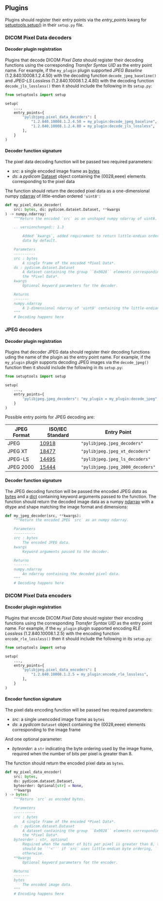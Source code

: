 
## Plugins

Plugins should register their entry points via the *entry_points* kwarg for [setuptools.setup()](https://setuptools.readthedocs.io/en/latest/setuptools.html#dynamic-discovery-of-services-and-plugins) in their `setup.py` file.

### DICOM Pixel Data decoders
#### Decoder plugin registration

Plugins that decode DICOM *Pixel Data* should register their decoding functions using the corresponding *Transfer Syntax UID* as the entry point name. For example, if the `my_plugin` plugin supported *JPEG Baseline* (1.2.840.10008.1.2.4.50) with the decoding function `decode_jpeg_baseline()` and *JPEG-LS Lossless* (1.2.840.10008.1.2.4.80) with the decoding function `decode_jls_lossless()` then it should include the following in its `setup.py`:

```python
from setuptools import setup

setup(
    ...,
    entry_points={
        "pylibjpeg.pixel_data_decoders": [
            "1.2.840.10008.1.2.4.50 = my_plugin:decode_jpeg_baseline",
            "1.2.840.10008.1.2.4.80 = my_plugin:decode_jls_lossless",
        ],
    }
)
```

#### Decoder function signature

The pixel data decoding function will be passed two required parameters:

* *src*: a single encoded image frame as [bytes](https://docs.python.org/3/library/stdtypes.html#bytes)
* *ds*: a *pydicom* [Dataset](https://pydicom.github.io/pydicom/stable/reference/generated/pydicom.dataset.Dataset.html) object containing the (0028,eeee) elements corresponding to the pixel data

The function should return the decoded pixel data as a one-dimensional numpy [ndarray](https://numpy.org/doc/stable/reference/generated/numpy.ndarray.html) of little-endian ordered `'uint8'`:

```python
def my_pixel_data_decoder(
    src: bytes, ds: pydicom.dataset.Dataset, **kwargs
) -> numpy.ndarray:
    """Return the encoded `src` as an unshaped numpy ndarray of uint8.

    .. versionchanged:: 1.3

        Added `kwargs`, added requirement to return little-endian ordered
        data by default.

    Parameters
    ----------
    src : bytes
        A single frame of the encoded *Pixel Data*.
    ds : pydicom.dataset.Dataset
        A dataset containing the group ``0x0028`` elements corresponding to
        the *Pixel Data*.
    kwargs
        Optional keyword parameters for the decoder.

    Returns
    -------
    numpy.ndarray
        A 1-dimensional ndarray of 'uint8' containing the little-endian ordered decoded pixel data.
    """
    # Decoding happens here
```

### JPEG decoders
#### Decoder plugin registration

Plugins that decoder JPEG data should register their decoding functions uding
the name of the plugin as the entry point name. For example, if the `my_plugin`
plugin supports decoding JPEG images via the `decode_jpeg()` function then
it should include the following in its `setup.py`:

```python
from setuptools import setup

setup(
    ...,
    entry_points={
        "pylibjpeg.jpeg_decoders": "my_plugin = my_plugin:decode_jpeg",
    }
)
```

Possible entry points for JPEG decoding are:

| JPEG Format | ISO/IEC Standard | Entry Point |
| --- | --- | --- |
| JPEG |  [10918](https://www.iso.org/standard/18902.html) | `"pylibjpeg.jpeg_decoders"` |
| JPEG XT | [18477](https://www.iso.org/standard/62552.html) | `"pylibjpeg.jpeg_xt_decoders"` |
| JPEG-LS | [14495](https://www.iso.org/standard/22397.html) | `"pylibjpeg.jpeg_ls_decoders"` |
| JPEG 2000 | [15444](https://www.iso.org/standard/78321.html) | `"pylibjpeg.jpeg_2000_decoders"` |


#### Decoder function signature

The JPEG decoding function will be passed the encoded JPEG *data* as [bytes](https://docs.python.org/3/library/stdtypes.html#bytes) and a
[dict](https://docs.python.org/3/library/stdtypes.html#dict) containing keyword arguments passed to the function. The function should return the decoded image data as a numpy [ndarray](https://numpy.org/doc/stable/reference/generated/numpy.ndarray.html) with a dtype and shape matching the image format and dimensions:

```python
def my_jpeg_decoder(src, **kwargs):
    """Return the encoded JPEG `src` as an numpy ndarray.

    Parameters
    ----------
    src : bytes
        The encoded JPEG data.
    kwargs
        Keyword arguments passed to the decoder.

    Returns
    -------
    numpy.ndarray
        An ndarray containing the decoded pixel data.
    """
    # Decoding happens here
```

### DICOM Pixel Data encoders
#### Encoder plugin registration

Plugins that encode DICOM *Pixel Data* should register their encoding functions using the corresponding *Transfer Syntax UID* as the entry point name. For example, if the `my_plugin` plugin supported encoding *RLE Lossless* (1.2.840.10008.1.2.5) with the encoding function `encode_rle_lossless()` then it should include the following in its `setup.py`:

```python
from setuptools import setup

setup(
    ...,
    entry_points={
        "pylibjpeg.pixel_data_encoders": [
            "1.2.840.10008.1.2.5 = my_plugin:encode_rle_lossless",
        ],
    }
)
```

#### Encoder function signature

The pixel data encoding function will be passed two required parameters:

* *src*: a single unencoded image frame as `bytes`
* *ds*: a *pydicom* `Dataset` object containing the (0028,eeee) elements corresponding to the image frame

And one optional parameter:

* *byteorder*: a `str` indicating the byte ordering used by the image frame, required when the number of bits per pixel is greater than 8.

The function should return the encoded pixel data as `bytes`.

```python
def my_pixel_data_encoder(
    src: bytes,
    ds: pydicom.dataset.Dataset,
    byteorder: Optional[str] = None,
    **kwargs
) -> bytes:
    """Return `src` as encoded bytes.

    Parameters
    ----------
    src : bytes
        A single frame of the encoded *Pixel Data*.
    ds : pydicom.dataset.Dataset
        A dataset containing the group ``0x0028`` elements corresponding to
        the *Pixel Data*.
    byteorder : str, optional
        Required when the number of bits per pixel is greater than 8, this
        should be ``'<'`` if `src` uses little-endian byte ordering, ``'>'``
        otherwise.
    **kwargs
        Optional keyword parameters for the encoder.

    Returns
    -------
    bytes
        The encoded image data.
    """
    # Encoding happens here
```
